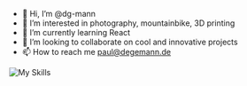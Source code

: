 - 👋 Hi, I’m @dg-mann
- 👀 I’m interested in photography, mountainbike, 3D printing
- 🌱 I’m currently learning React
- 💞️ I’m looking to collaborate on cool and innovative projects
- 📫 How to reach me [paul@degemann.de](mailto:paul@degemann.de "paul@degemann.de")


![My Skills](https://skillicons.dev/icons?i=js,html,css,vue,sass,flutter,nuxt,wordpress,svelte,mysql,php,bootstrap,git,nodejs)

<!---
dg-mann/dg-mann is a ✨ special ✨ repository because its `README.md` (this file) appears on your GitHub profile.
You can click the Preview link to take a look at your changes.
--->
